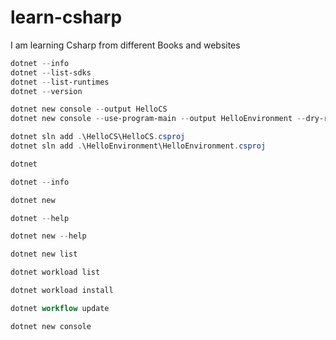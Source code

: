 # learn-csharp
I am learning Csharp from different Books and websites

```Powershell
dotnet --info
dotnet --list-sdks
dotnet --list-runtimes
dotnet --version

dotnet new console --output HelloCS
dotnet new console --use-program-main --output HelloEnvironment --dry-run

dotnet sln add .\HelloCS\HelloCS.csproj
dotnet sln add .\HelloEnvironment\HelloEnvironment.csproj

dotnet

dotnet --info

dotnet new

dotnet --help

dotnet new --help

dotnet new list

dotnet workload list

dotnet workload install

dotnet workflow update

dotnet new console
```